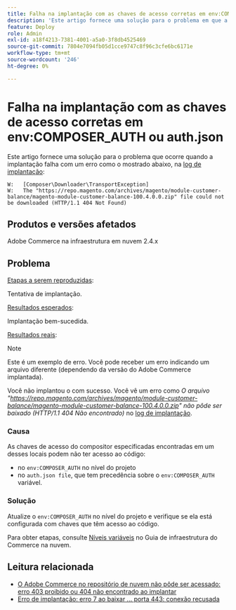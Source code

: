 ```yaml
---
title: Falha na implantação com as chaves de acesso corretas em env:COMPOSER_AUTH ou auth.json
description: 'Este artigo fornece uma solução para o problema em que a implantação falha com o seguinte erro: "The https://repo.magento.com/archives/magento/module-customer-balance/magento-module-customer-balance-100.4.0.0.zip file could not be downloaded (HTTP/1.1 404 Not Found)".'
feature: Deploy
role: Admin
exl-id: a18f4213-7381-4001-a5a0-3f8db4525469
source-git-commit: 7804e7094fb05d1cce9747c8f96c3cfe6bc6171e
workflow-type: tm+mt
source-wordcount: '246'
ht-degree: 0%

---
```


# Falha na implantação com as chaves de acesso corretas em env:COMPOSER_AUTH ou auth.json

Este artigo fornece uma solução para o problema que ocorre quando a implantação falha com um erro como o mostrado abaixo, na [log de implantação](/docs/commerce-cloud-service/user-guide/develop/test/log-locations#deploy-log):

```
W:   [Composer\Downloader\TransportException]
W:   The "https://repo.magento.com/archives/magento/module-customer-balance/magento-module-customer-balance-100.4.0.0.zip" file could not be downloaded (HTTP/1.1 404 Not Found)
```

## Produtos e versões afetados

Adobe Commerce na infraestrutura em nuvem 2.4.x

## Problema

<u>Etapas a serem reproduzidas</u>:

Tentativa de implantação.

<u>Resultados esperados</u>:

Implantação bem-sucedida.

<u>Resultados reais</u>:

>[!NOTE]
>
>Este é um exemplo de erro. Você pode receber um erro indicando um arquivo diferente (dependendo da versão do Adobe Commerce implantada).

Você não implantou o com sucesso. Você vê um erro como *O arquivo &quot;https://repo.magento.com/archives/magento/module-customer-balance/magento-module-customer-balance-100.4.0.0.zip&quot; não pôde ser baixado (HTTP/1.1 404 Não encontrado)* no [log de implantação](https://experienceleague.adobe.com/en/docs/commerce-cloud-service/user-guide/develop/test/log-locations#deploy-log).


### Causa

As chaves de acesso do compositor especificadas encontradas em um desses locais podem não ter acesso ao código:

* no `env:COMPOSER_AUTH` no nível do projeto
* no `auth.json file`, que tem precedência sobre o `env:COMPOSER_AUTH` variável.

### Solução

Atualize o `env:COMPOSER_AUTH` no nível do projeto e verifique se ela está configurada com chaves que têm acesso ao código.

Para obter etapas, consulte [Níveis variáveis](https://experienceleague.adobe.com/en/docs/commerce-cloud-service/user-guide/configure/env/variable-levels) no Guia de infraestrutura do Commerce na nuvem.

## Leitura relacionada

* [O Adobe Commerce no repositório de nuvem não pôde ser acessado: erro 403 proibido ou 404 não encontrado ao implantar](/docs/commerce-knowledge-base/kb/troubleshooting/deployment/magento-commerce-cloud-repo-could-not-be-accessed-403-forbidden-or-404-not-found-error-when-deploying.html)
* [Erro de implantação: erro 7 ao baixar ... porta 443: conexão recusada](https://experienceleague.adobe.com/en/docs/commerce-knowledge-base/kb/troubleshooting/deployment/deployment-error-downloading-connection-refused-adobe-commerce)
